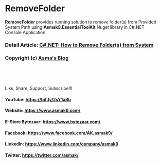 # RemoveFolder
**RemoveFolder** provides running solution to remove folder(s) from Provided System Path using **Asmak9.EssentialToolKit** Nuget library in C#.NET Console Application.

### Detail Article: [C#.NET: How to Remove Folder(s) from System](https://bit.ly/3cEjl5R)

### Copyright (c) [Asma's Blog](https://www.asmak9.com/)

<br/>
<br/>
<br/>

Like, Share, Support, Subscribe!!!

#### YouTube: https://bit.ly/2sY1aBb 

#### Website: https://www.asmak9.com/

#### E-Store Bytezaar: https://www.bytezaar.com/

#### Facebook: https://www.facebook.com/AK.asmak9/

#### LinkedIn: https://www.linkedin.com/company/asmak9

#### Twitter: https://twitter.com/asmak/
